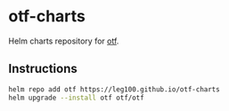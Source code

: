 # otf-charts

Helm charts repository for [otf](https://github.com/leg100/otf).

## Instructions

```bash
helm repo add otf https://leg100.github.io/otf-charts
helm upgrade --install otf otf/otf
```
